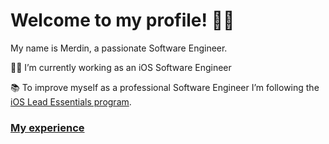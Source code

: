 # Welcome to my profile! 👋🏻 

My name is Merdin, a passionate Software Engineer. 

👨‍💻 I’m currently working as an iOS Software Engineer 

📚 To improve myself as a professional Software Engineer I’m following the [iOS Lead Essentials program](https://iosacademy.essentialdeveloper.com/p/ios-lead-essentials/).

### [My experience](https://github.com/Merdin/Merdin/blob/master/resume.md)

